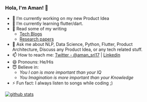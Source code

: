 ### Hola, I'm Aman! 👋

- 🔭 I’m currently working on my new Product Idea
- 🌱 I’m currently learning flutter/dart.
- 📄 Read some of my writing
  - [Tech Blogs](https://haptik.ai/tech/author/aman-srivastava/)
  - [Research papers](https://www.researchgate.net/profile/Aman_Srivastava14/research)
- 💬 Ask me about NLP, Data Science, Python, Flutter, Product Architecture, Discuss any Product Idea, or any tech related stuff.
- 📫 How to reach me: [Twitter - @aman_sri17](https://twitter.com/aman_sri17) | [Linkedin](https://www.linkedin.com/in/aman-srivastava-a8bb1285/)
- 😄 Pronouns: He/His
- 😇 Believe in: 
  - *You I can is more important than your IQ* 
  - *You Imagination is more important than your Knowledge*
- ⚡ Fun fact: I always listen to songs while coding ;)

[![github stats](https://github-readme-stats.vercel.app/api?username=amansrivastava17&show_icons=true&hide_border=False)](https://github.com/amansrivastava17)
